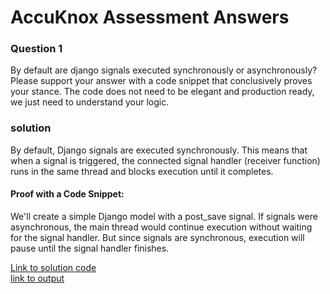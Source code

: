 # AccuKnox Assessment Answers
### Question 1
By default are django signals executed synchronously or asynchronously? Please support your answer with a code snippet that conclusively proves your stance. The code does not need to be elegant and production ready, we just need to understand your logic.
### solution
By default, Django signals are executed synchronously. This means that when a signal is triggered, the connected signal handler (receiver function) runs in the same thread and blocks execution until it completes.
#### Proof with a Code Snippet:
We'll create a simple Django model with a post_save signal. If signals were asynchronous, the main thread would continue execution without waiting for the signal handler. But since signals are synchronous, execution will pause until the signal handler finishes.

<a href="https://github.com/JayarajVp/AccuKnox_codes/blob/main/new/signals_app/question1.py"> Link to solution code</a></br>
<a href=""> link to output</a>
